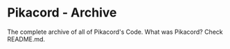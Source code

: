 # Pikacord - Archive
The complete archive of all of Pikacord's Code. What was Pikacord? Check README.md.

